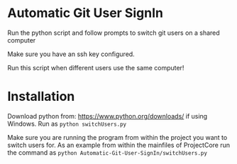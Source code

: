 # Automatic Git User SignIn
Run the python script and follow prompts to switch git users on a shared computer

Make sure you have an ssh key configured.

Run this script when different users use the same computer!

# Installation

Download python from: https://www.python.org/downloads/ if using Windows.
Run as `python switchUsers.py`

Make sure you are running the program from within the project you want to switch users for. As an example from within the
mainfiles of ProjectCore run the command as 
`python Automatic-Git-User-SignIn/switchUsers.py`
